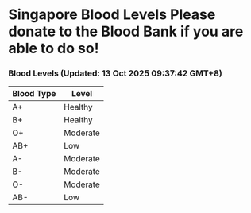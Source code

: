 Singapore Blood Levels
 Please donate to the Blood Bank if you are able to do so!
================================================================================================================================

### Blood Levels (Updated: 13 Oct 2025 09:37:42 GMT+8)
| Blood Type | Level     |
|------------|-----------|
| A+     | Healthy |
| B+     | Healthy |
| O+     | Moderate |
| AB+     | Low |
| A-     | Moderate |
| B-     | Moderate |
| O-     | Moderate |
| AB-     | Low |
